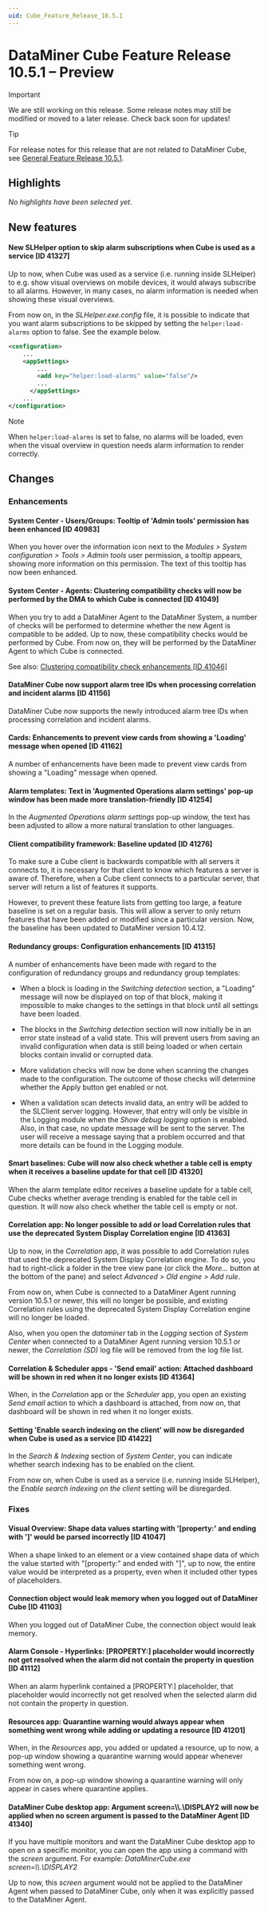 ```yaml
---
uid: Cube_Feature_Release_10.5.1
---
```


# DataMiner Cube Feature Release 10.5.1 – Preview

> [!IMPORTANT]
> We are still working on this release. Some release notes may still be modified or moved to a later release. Check back soon for updates!

> [!TIP]
> For release notes for this release that are not related to DataMiner Cube, see [General Feature Release 10.5.1](xref:General_Feature_Release_10.5.1).

## Highlights

*No highlights have been selected yet.*

## New features

#### New SLHelper option to skip alarm subscriptions when Cube is used as a service [ID 41327]

<!-- MR 10.4.0 [CU10] / 10.5.0 [CU0] - FR 10.5.1 -->

Up to now, when Cube was used as a service (i.e. running inside SLHelper) to e.g. show visual overviews on mobile devices, it would always subscribe to all alarms. However, in many cases, no alarm information is needed when showing these visual overviews.

From now on, in the *SLHelper.exe.config* file, it is possible to indicate that you want alarm subscriptions to be skipped by setting the `helper:load-alarms` option to false. See the example below.

```xml
<configuration>
    ...
    <appSettings>
        ...
        <add key="helper:load-alarms" value="false"/>
        ...
      </appSettings>
    ...
</configuration>
```

> [!NOTE]
> When `helper:load-alarms` is set to false, no alarms will be loaded, even when the visual overview in question needs alarm information to render correctly.

## Changes

### Enhancements

#### System Center - Users/Groups: Tooltip of 'Admin tools' permission has been enhanced [ID 40983]

<!-- MR 10.4.0 [CU10] / 10.5.0 [CU0] - FR 10.5.1 -->

When you hover over the information icon next to the *Modules > System configuration > Tools > Admin tools* user permission, a tooltip appears, showing more information on this permission. The text of this tooltip has now been enhanced.

#### System Center - Agents: Clustering compatibility checks will now be performed by the DMA to which Cube is connected [ID 41049]

<!-- MR 10.4.0 [CU10] / 10.5.0 [CU0] - FR 10.5.1 -->

When you try to add a DataMiner Agent to the DataMiner System, a number of checks will be performed to determine whether the new Agent is compatible to be added. Up to now, these compatibility checks would be performed by Cube. From now on, they will be performed by the DataMiner Agent to which Cube is connected.

See also: [Clustering compatibility check enhancements [ID 41046]](xref:General_Feature_Release_10.5.1#clustering-compatibility-check-enhancements-id-41046)

#### DataMiner Cube now support alarm tree IDs when processing correlation and incident alarms [ID 41156]

<!-- MR 10.4.0 [CU10] / 10.5.0 [CU0] - FR 10.5.1 -->

DataMiner Cube now supports the newly introduced alarm tree IDs when processing correlation and incident alarms.

#### Cards: Enhancements to prevent view cards from showing a 'Loading' message when opened [ID 41162]

<!-- MR 10.3.0 [CU22] / 10.4.0 [CU10] - FR 10.5.1 -->

A number of enhancements have been made to prevent view cards from showing a "Loading" message when opened.

#### Alarm templates: Text in 'Augmented Operations alarm settings' pop-up window has been made more translation-friendly [ID 41254]

<!-- MR 10.4.0 [CU10] / 10.5.0 [CU0] - FR 10.5.1 -->

In the *Augmented Operations alarm settings* pop-up window, the text has been adjusted to allow a more natural translation to other languages.

#### Client compatibility framework: Baseline updated [ID 41276]

<!-- MR 10.4.0 [CU10] / 10.5.0 [CU0] - FR 10.5.1 -->

To make sure a Cube client is backwards compatible with all servers it connects to, it is necessary for that client to know which features a server is aware of. Therefore, when a Cube client connects to a particular server, that server will return a list of features it supports.

However, to prevent these feature lists from getting too large, a feature baseline is set on a regular basis. This will allow a server to only return features that have been added or modified since a particular version. Now, the baseline has been updated to DataMiner version 10.4.12.

#### Redundancy groups: Configuration enhancements [ID 41315]

<!-- MR 10.4.0 [CU10] / 10.5.0 [CU0] - FR 10.5.1 -->

A number of enhancements have been made with regard to the configuration of redundancy groups and redundancy group templates:

- When a block is loading in the *Switching detection* section, a "Loading" message will now be displayed on top of that block, making it impossible to make changes to the settings in that block until all settings have been loaded.

- The blocks in the *Switching detection* section will now initially be in an error state instead of a valid state. This will prevent users from saving an invalid configuration when data is still being loaded or when certain blocks contain invalid or corrupted data.

- More validation checks will now be done when scanning the changes made to the configuration. The outcome of those checks will determine whether the Apply button get enabled or not.

- When a validation scan detects invalid data, an entry will be added to the SLClient server logging. However, that entry will only be visible in the Logging module when the *Show debug logging* option is enabled. Also, in that case, no update message will be sent to the server. The user will receive a message saying that a problem occurred and that more details can be found in the Logging module.

#### Smart baselines: Cube will now also check whether a table cell is empty when it receives a baseline update for that cell [ID 41320]

<!-- MR 10.4.0 [CU10] / 10.5.0 [CU0] - FR 10.5.1 -->

When the alarm template editor receives a baseline update for a table cell, Cube checks whether average trending is enabled for the table cell in question. It will now also check whether the table cell is empty or not.

#### Correlation app: No longer possible to add or load Correlation rules that use the deprecated System Display Correlation engine [ID 41363]

<!-- MR 10.4.0 [CU10] / 10.5.0 [CU0] - FR 10.5.1 -->

Up to now, in the *Correlation* app, it was possible to add Correlation rules that used the deprecated System Display Correlation engine. To do so, you had to right-click a folder in the tree view pane (or click the *More...* button at the bottom of the pane) and select *Advanced > Old engine > Add rule*.

From now on, when Cube is connected to a DataMiner Agent running version 10.5.1 or newer, this will no longer be possible, and existing Correlation rules using the deprecated System Display Correlation engine will no longer be loaded.

Also, when you open the *dataminer* tab in the *Logging* section of *System Center* when connected to a DataMiner Agent running version 10.5.1 or newer, the *Correlation (SD)* log file will be removed from the log file list.

#### Correlation & Scheduler apps - 'Send email' action: Attached dashboard will be shown in red when it no longer exists [ID 41364]

<!-- MR 10.4.0 [CU10] / 10.5.0 [CU0] - FR 10.5.1 -->

When, in the *Correlation* app or the *Scheduler* app, you open an existing *Send email* action to which a dashboard is attached, from now on, that dashboard will be shown in red when it no longer exists.

#### Setting 'Enable search indexing on the client' will now be disregarded when Cube is used as a service [ID 41422]

<!-- MR 10.3.0 [CU22] / 10.4.0 [CU10] / 10.5.0 [CU0] - FR 10.5.1 -->

In the *Search & Indexing* section of *System Center*, you can indicate whether search indexing has to be enabled on the client.

From now on, when Cube is used as a service (i.e. running inside SLHelper), the *Enable search indexing on the client* setting will be disregarded.

### Fixes

#### Visual Overview: Shape data values starting with '[property:' and ending with ']' would be parsed incorrectly [ID 41047]

<!-- MR 10.4.0 [CU10] / 10.5.0 [CU0] - FR 10.5.1 -->

When a shape linked to an element or a view contained shape data of which the value started with "[property:" and ended with "]", up to now, the entire value would be interpreted as a property, even when it included other types of placeholders.

#### Connection object would leak memory when you logged out of DataMiner Cube [ID 41103]

<!-- MR 10.4.0 [CU10] / 10.5.0 [CU0] - FR 10.5.1 -->

When you logged out of DataMiner Cube, the connection object would leak memory.

#### Alarm Console - Hyperlinks: [PROPERTY:] placeholder would incorrectly not get resolved when the alarm did not contain the property in question [ID 41112]

<!-- MR 10.4.0 [CU10] / 10.5.0 [CU0] - FR 10.5.1 -->

When an alarm hyperlink contained a [PROPERTY:] placeholder, that placeholder would incorrectly not get resolved when the selected alarm did not contain the property in question.

#### Resources app: Quarantine warning would always appear when something went wrong while adding or updating a resource [ID 41201]

<!-- MR 10.3.0 [CU22] / 10.4.0 [CU10] - FR 10.5.1 -->

When, in the *Resources* app, you added or updated a resource, up to now, a pop-up window showing a quarantine warning would appear whenever something went wrong.

From now on, a pop-up window showing a quarantine warning will only appear in cases where quarantine applies.

#### DataMiner Cube desktop app: Argument screen=\\\\.\\DISPLAY2 will now be applied when no screen argument is passed to the DataMiner Agent [ID 41340]

<!-- MR 10.3.0 [CU22] / 10.4.0 [CU10] - FR 10.5.1 -->

If you have multiple monitors and want the DataMiner Cube desktop app to open on a specific monitor, you can open the app using a command with the *screen* argument. For example: *DataMinerCube.exe screen=\\\\.\\DISPLAY2*

Up to now, this *screen* argument would not be applied to the DataMiner Agent when passed to DataMiner Cube, only when it was explicitly passed to the DataMiner Agent.
